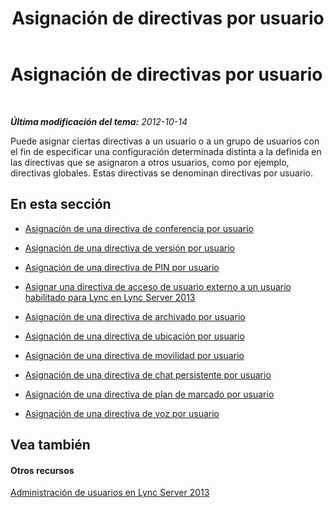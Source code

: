 ﻿---
title: Asignación de directivas por usuario
TOCTitle: Asignación de directivas por usuario
ms:assetid: a4ed0120-d9e5-4eb2-acfd-8de2cb503652
ms:mtpsurl: https://technet.microsoft.com/es-es/library/Gg182561(v=OCS.15)
ms:contentKeyID: 48276188
ms.date: 01/07/2017
mtps_version: v=OCS.15
ms.translationtype: HT
---

# Asignación de directivas por usuario

 

_**Última modificación del tema:** 2012-10-14_

Puede asignar ciertas directivas a un usuario o a un grupo de usuarios con el fin de especificar una configuración determinada distinta a la definida en las directivas que se asignaron a otros usuarios, como por ejemplo, directivas globales. Estas directivas se denominan directivas por usuario.

## En esta sección

  - [Asignación de una directiva de conferencia por usuario](lync-server-2013-assign-a-per-user-conferencing-policy.md)

  - [Asignación de una directiva de versión por usuario](lync-server-2013-assign-a-per-user-client-version-policy.md)

  - [Asignación de una directiva de PIN por usuario](lync-server-2013-assign-a-per-user-pin-policy.md)

  - [Asignar una directiva de acceso de usuario externo a un usuario habilitado para Lync en Lync Server 2013](lync-server-2013-assign-an-external-user-access-policy-to-a-lync-enabled-user.md)

  - [Asignación de una directiva de archivado por usuario](lync-server-2013-assign-a-per-user-archiving-policy.md)

  - [Asignación de una directiva de ubicación por usuario](lync-server-2013-assign-a-per-user-location-policy.md)

  - [Asignación de una directiva de movilidad por usuario](lync-server-2013-assign-a-per-user-mobility-policy.md)

  - [Asignación de una directiva de chat persistente por usuario](lync-server-2013-assign-a-per-user-persistent-chat-policy.md)

  - [Asignación de una directiva de plan de marcado por usuario](lync-server-2013-assign-a-per-user-dial-plan-policy.md)

  - [Asignación de una directiva de voz por usuario](lync-server-2013-assign-a-per-user-voice-policy.md)

## Vea también

#### Otros recursos

[Administración de usuarios en Lync Server 2013](lync-server-2013-managing-users-in-lync-server.md)

